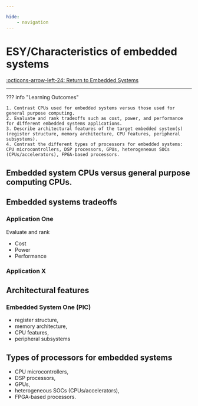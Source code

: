 ```yaml
---

hide:
    - navigation
---
```

# ESY/Characteristics of embedded systems

[:octicons-arrow-left-24: Return to Embedded Systems](/Bodies-of-Knowledge/Embedded-Systems)

---

??? info "Learning Outcomes"

    1. Contrast CPUs used for embedded systems versus those used for general purpose computing.
    2. Evaluate and rank tradeoffs such as cost, power, and performance for different embedded systems applications.
    3. Describe architectural features of the target embedded system(s) (register structure, memory architecture, CPU features, peripheral subsystems). 
    4. Contrast the different types of processors for embedded systems: CPU microcontrollers, DSP processors, GPUs, heterogeneous SOCs (CPUs/accelerators), FPGA-based processors.

## Embedded system CPUs versus general purpose computing CPUs.

## Embedded systems tradeoffs

### Application One

Evaluate and rank 

- Cost
- Power
- Performance 

### Application X

## Architectural features

### Embedded System One (PIC)

- register structure, 
- memory architecture, 
- CPU features, 
- peripheral subsystems

## Types of processors for embedded systems

- CPU microcontrollers, 
- DSP processors, 
- GPUs, 
- heterogeneous SOCs (CPUs/accelerators), 
- FPGA-based processors.